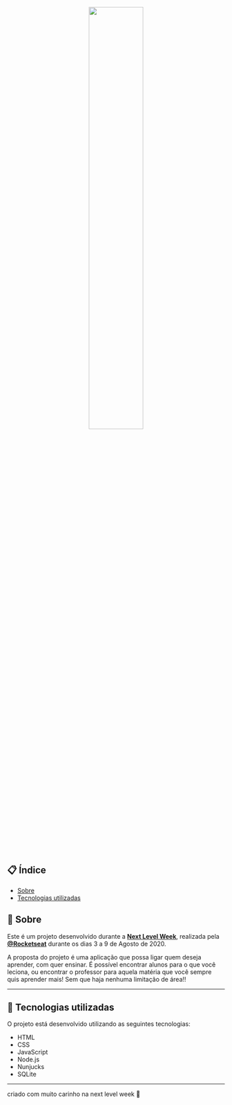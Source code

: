 <p align="center">
  <img src="https://ik.imagekit.io/larbac/127.0.0.1_5500__svOqMrHPn.png" width="50%" >
</p>


## 📋 Índice

- [Sobre](#-Sobre)
- [Tecnologias utilizadas](#-Tecnologias-utilizadas)



## 📖 Sobre 

Este é um projeto desenvolvido durante a **[Next Level Week](https://nextlevelweek.com/)**, realizada pela **[@Rocketseat](https://github.com/Rocketseat)** durante os dias 3 a 9 de Agosto de 2020.

A proposta do projeto é uma aplicação que possa ligar quem deseja aprender, com quer ensinar. É possível encontrar alunos para o que você leciona, ou encontrar o professor para aquela matéria que você sempre quis aprender mais! Sem que haja nenhuma limitação de área!! 

--- 

## 🚀 Tecnologias utilizadas

O projeto está desenvolvido utilizando as seguintes tecnologias:

- HTML
- CSS
- JavaScript
- Node.js 
- Nunjucks 
- SQLite 

--- 






criado com muito carinho na next level week 💜
